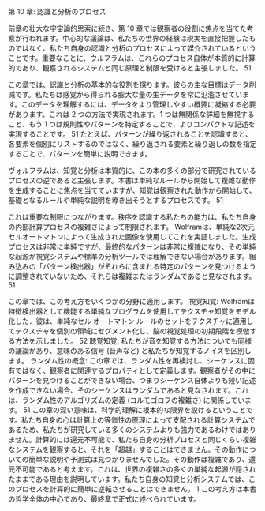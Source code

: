 第 10 章: 認識と分析のプロセス

前章の壮大な宇宙論的思索に続き、第 10 章では観察者の役割に焦点を当てた考察が行われます。中心的な議論は、私たちの世界の経験は現実を直接把握したものではなく、私たち自身の認識と分析のプロセスによって媒介されているということです。重要なことに、ウルフラムは、これらのプロセス自体が本質的に計算的であり、観察されるシステムと同じ原理と制限を受けると主張しました。 51

この章では、認識と分析の基本的な役割を探ります。彼らの主な目標はデータ削減です。私たちは感覚から得られる膨大な量の生データを常に氾濫させています。このデータを理解するには、データをより管理しやすい概要に凝縮する必要があります。これは 2 つの方法で実現されます。1 つは無関係な詳細を無視すること、もう 1 つは規則性やパターンを特定することで、よりコンパクトな記述を実現することです。 51 たとえば、パターンが繰り返されることを認識すると、各要素を個別にリストするのではなく、繰り返される要素と繰り返しの数を指定することで、パターンを簡単に説明できます。

ヴォルフラムは、知覚と分析は本質的に、この本の多くの部分で研究されているプロセスの逆であると主張します。本書は単純なルールから開始して複雑な動作を生成することに焦点を当てていますが、知覚は観察された動作から開始して、基礎となるルールや単純な説明を導き出そうとするプロセスです。 51

これは重要な制限につながります。秩序を認識する私たちの能力は、私たち自身の内部計算プロセスの複雑さによって制限されます。 Wolframは、単純な2次元セルオートマトンによって生成された画像を使用してこれを実証しました。生成プロセスは非常に単純ですが、最終的なパターンは非常に複雑になり、その単純な起源が視覚システムや標準の分析ツールでは理解できない場合があります。組み込みの「パターン検出器」がそれらに含まれる特定のパターンを見つけるように調整されていないため、それらは複雑またはランダムであると見なされます。 51

この章では、この考え方をいくつかの分野に適用します。
視覚知覚: Wolframは特徴検出器として機能する単純なプログラムを使用してテクスチャ知覚をモデル化した．彼は、単純なセル オートマトン ルールのセットをテクスチャに適用してテクスチャを個別の領域にセグメント化し、脳の視覚処理の初期段階を模倣する方法を示しました。 52
聴覚知覚: 私たちが音を知覚する方法についても同様の議論があり、意味のある信号 (音声など) と私たちが知覚するノイズを区別します。
ランダム性の概念: この章では、ランダム性を再検討し、シーケンスに固有ではなく、観察者に関連するプロパティとして定義します。観察者がその中にパターンを見つけることができない場合、つまりシーケンス自体よりも短い記述を作成できない場合、そのシーケンスはランダムであると見なされます。これは、ランダム性のアルゴリズムの定義 (コルモゴロフの複雑さ) に関係しています。 51
この章の深い意味は、科学的理解に根本的な限界を設けるということです。私たち自身の心は計算上の等価性の原理によって支配される計算システムであるため、私たちが研究している多くのシステムよりも強力であるわけではありません。計算的には還元不可能で、私たち自身の分析プロセスと同じくらい複雑なシステムを観察すると、それを「超越」することはできません。その動作についての簡単な説明や予測式は見つかりませんでした。その動作は複雑であり、還元不可能であると考えます。これは、世界の複雑さの多くの単純な起源が隠されたままである理由を説明しています。私たち自身の知覚と分析システムでは、このプロセスを計算的に簡単に逆転させることはできません。 1 この考え方は本書の哲学全体の中心であり、最終章で正式に述べられています。